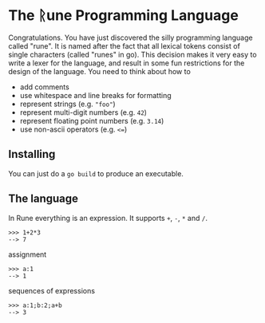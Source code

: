 # The ᚱune Programming Language

Congratulations. You have just discovered the silly programming language called "rune". It is named after the fact that all lexical tokens consist of single characters (called "runes" in go). This decision makes it very easy to write a lexer for the language, and result in some fun restrictions for the design of the language. You need to think about how to

- add comments
- use whitespace and line breaks for formatting
- represent strings (e.g. `"foo"`)
- represent multi-digit numbers (e.g. `42`)
- represent floating point numbers (e.g. `3.14`)
- use non-ascii operators (e.g. `<=`)

## Installing

You can just do a `go build` to produce an executable.

## The language

In Rune everything is an expression. It supports `+`, `-`, `*` and `/`.

    >>> 1+2*3
    --> 7

assignment

    >>> a:1
    --> 1

sequences of expressions

    >>> a:1;b:2;a+b
    --> 3
